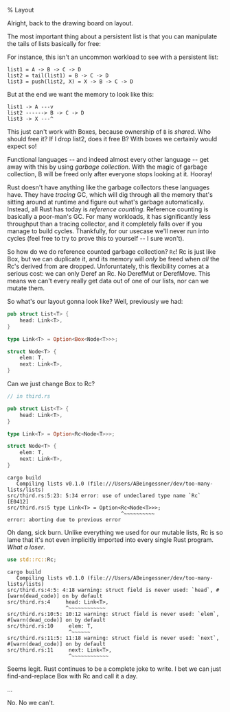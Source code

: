 % Layout

Alright, back to the drawing board on layout.

The most important thing about
a persistent list is that you can manipulate the tails of lists basically
for free:

For instance, this isn't an uncommon workload to see with a persistent list:

```text
list1 = A -> B -> C -> D
list2 = tail(list1) = B -> C -> D
list3 = push(list2, X) = X -> B -> C -> D
```

But at the end we want the memory to look like this:

```text
list1 -> A ---v
list2 ------> B -> C -> D
list3 -> X ---^
```

This just can't work with Boxes, because ownership of `B` is *shared*. Who
should free it? If I drop list2, does it free B? With boxes we certainly would
expect so!

Functional languages -- and indeed almost every other language -- get away with
this by using *garbage collection*. With the magic of garbage collection, B will
be freed only after everyone stops looking at it. Hooray!

Rust doesn't have anything like the garbage collectors these languages have.
They have *tracing* GC, which will dig through all the memory that's sitting
around at runtime and figure out what's garbage automatically. Instead, all
Rust has today is *reference counting*. Reference counting is basically a
poor-man's GC. For many workloads, it has significantly less throughput
than a tracing collector, and it completely falls over if you manage to
build cycles. Thankfully, for our usecase we'll never run into cycles
(feel free to try to prove this to yourself -- I sure won't).

So how do we do reference counted garbage collection? `Rc`! Rc is just like
Box, but we can duplicate it, and its memory will *only* be freed when *all*
the Rc's derived from are dropped. Unforuntately, this flexibility comes at
a serious cost: we can only Deref an Rc. No DerefMut or DerefMove. This means
we can't every really get data out of one of our lists, nor can we mutate them.

So what's our layout gonna look like? Well, previously we had:

```rust
pub struct List<T> {
    head: Link<T>,
}

type Link<T> = Option<Box<Node<T>>>;

struct Node<T> {
    elem: T,
    next: Link<T>,
}
```

Can we just change Box to Rc?

```rust
// in third.rs

pub struct List<T> {
    head: Link<T>,
}

type Link<T> = Option<Rc<Node<T>>>;

struct Node<T> {
    elem: T,
    next: Link<T>,
}
```

```text
cargo build
   Compiling lists v0.1.0 (file:///Users/ABeingessner/dev/too-many-lists/lists)
src/third.rs:5:23: 5:34 error: use of undeclared type name `Rc` [E0412]
src/third.rs:5 type Link<T> = Option<Rc<Node<T>>>;
                                     ^~~~~~~~~~~
error: aborting due to previous error
```

Oh dang, sick burn. Unlike everything we used for our mutable lists, Rc is so
lame that it's not even implicitly imported into every single Rust program.
*What a loser*.

```rust
use std::rc::Rc;
```

```text
cargo build
   Compiling lists v0.1.0 (file:///Users/ABeingessner/dev/too-many-lists/lists)
src/third.rs:4:5: 4:18 warning: struct field is never used: `head`, #[warn(dead_code)] on by default
src/third.rs:4     head: Link<T>,
                   ^~~~~~~~~~~~~
src/third.rs:10:5: 10:12 warning: struct field is never used: `elem`, #[warn(dead_code)] on by default
src/third.rs:10     elem: T,
                    ^~~~~~~
src/third.rs:11:5: 11:18 warning: struct field is never used: `next`, #[warn(dead_code)] on by default
src/third.rs:11     next: Link<T>,
                    ^~~~~~~~~~~~~
```

Seems legit. Rust continues to be a complete joke to write. I bet we can just
find-and-replace Box with Rc and call it a day.

...

No. No we can't.
